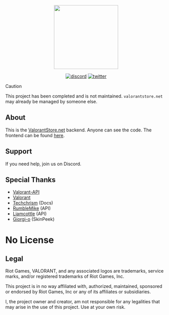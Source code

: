 <p align="center">
  <img src="https://s3.shadow.garden/shadowfile/dgomrrab998_icon.png" height="200">
</p>
<p align="center">
<a href="https://discord.gg/4zrQDW9PNq"><img src="https://img.shields.io/badge/Discord-Lunac%231111-%237289DA?style=flat&logo=discord" alt="discord"/></a>
<a href="https://twitter.com/lunac_dev"><img src="https://img.shields.io/badge/Twitter-@lunac_dev-%231DA1F2?style=flat&logo=twitter" alt="twitter"/></a>
<br/>

> [!CAUTION]
> This project has been completed and is not maintained. `valorantstore.net` may already be managed by someone else.

## About
This is the [ValorantStore.net](https://valorantstore.net/) backend. Anyone can see the code. The frontend can be found [here](https://github.com/Lunac-dev/valorant-store-frontend).

## Support
If you need help, join us on Discord.

## Special Thanks
- [Valorant-API](https://github.com/Valorant-API)
- [Valorant](https://playvalorant.com/)
- [Techchrism](https://github.com/techchrism/valorant-api-docs) (Docs)
- [RumbleMike](https://github.com/RumbleMike/ValorantClientAPI) (API)
- [Liamcottle](https://github.com/liamcottle/valorant.js) (API)
- [Giorgi-o](https://github.com/giorgi-o/SkinPeek) (SkinPeek)

# No License

## Legal
Riot Games, VALORANT, and any associated logos are trademarks, service marks, and/or registered trademarks of Riot Games, Inc.

This project is in no way affiliated with, authorized, maintained, sponsored or endorsed by Riot Games, Inc or any of its affiliates or subsidiaries.

I, the project owner and creator, am not responsible for any legalities that may arise in the use of this project. Use at your own risk.
